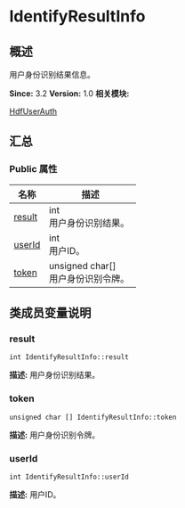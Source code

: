 # IdentifyResultInfo


## 概述

用户身份识别结果信息。

**Since:**
3.2
**Version:**
1.0
**相关模块:**

[HdfUserAuth](_hdf_user_auth.md)


## 汇总


### Public 属性

  | 名称 | 描述 | 
| -------- | -------- |
| [result](#result) | int<br/>用户身份识别结果。&nbsp; | 
| [userId](#userid) | int<br/>用户ID。&nbsp; | 
| [token](#token) | unsigned&nbsp;char[]<br/>用户身份识别令牌。&nbsp; | 


## 类成员变量说明


### result

  
```
int IdentifyResultInfo::result
```
**描述:**
用户身份识别结果。


### token

  
```
unsigned char [] IdentifyResultInfo::token
```
**描述:**
用户身份识别令牌。


### userId

  
```
int IdentifyResultInfo::userId
```
**描述:**
用户ID。
